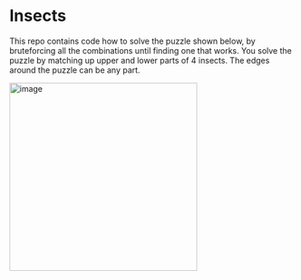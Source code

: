 # Insects

This repo contains code how to solve the puzzle shown below, by bruteforcing all the combinations until finding one that works.
You solve the puzzle by matching up upper and lower parts of 4 insects. The edges around the puzzle can be any part.

<img width="331" alt="image" src="https://github.com/slowpokeeee/insects/assets/7829263/1f554cc2-e17a-4adf-9d6c-838a71e824e2">